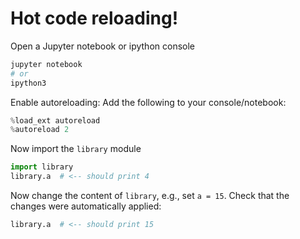 # Hot code reloading!

Open a Jupyter notebook or ipython console

```bash
jupyter notebook
# or
ipython3
```

Enable autoreloading: Add the following to your console/notebook:

```python
%load_ext autoreload
%autoreload 2
```

Now import the `library` module

```python
import library
library.a  # <-- should print 4
```

Now change the content of `library`, e.g., set `a = 15`.
Check that the changes were automatically applied:

```python
library.a  # <-- should print 15
```
